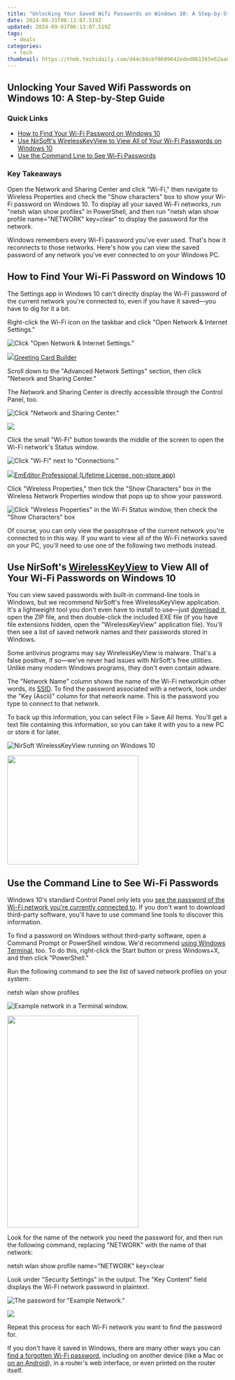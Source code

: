 ```yaml
---
title: "Unlocking Your Saved Wifi Passwords on Windows 10: A Step-by-Step Guide"
date: 2024-08-31T06:13:07.519Z
updated: 2024-09-01T06:13:07.519Z
tags:
  - deals
categories:
  - tech
thumbnail: https://thmb.techidaily.com/d44c84cbf0699642eded061365e62aa884811112a5aa8ff88c8335f623b0d0e8.jpg
---
```


## Unlocking Your Saved Wifi Passwords on Windows 10: A Step-by-Step Guide

### Quick Links

* [How to Find Your Wi-Fi Password on Windows 10](https://iphone-unlock.techidaily.com/trouble-with-apple-iphone-15-swipe-up-try-these-11-solutions-drfone-by-drfone-ios/)
* [Use NirSoft's WirelessKeyView to View All of Your Wi-Fi Passwords on Windows 10](https://extra-resources.techidaily.com/comparing-magix-music-maker-and-studio-max/)
* [Use the Command Line to See Wi-Fi Passwords](https://youtube-blog.techidaily.com/ed-discover-the-magic-behind-effective-youtube-short-videos/)

### Key Takeaways

 Open the Network and Sharing Center and click "Wi-Fi," then navigate to Wireless Properties and check the "Show characters" box to show your Wi-Fi password on Windows 10\. To display all your saved Wi-Fi networks, run "netsh wlan show profiles" in PowerShell, and then run "netsh wlan show profile name="NETWORK" key=clear" to display the password for the network.

 Windows remembers every Wi-Fi password you've ever used. That's how it reconnects to those networks. Here's how you can view the saved password of any network you've ever connected to on your Windows PC.

##  How to Find Your Wi-Fi Password on Windows 10

 The Settings app in Windows 10 can't directly display the Wi-Fi password of the current network you're connected to, even if you have it saved—you have to dig for it a bit.

 Right-click the Wi-Fi icon on the taskbar and click "Open Network & Internet Settings."

![Click &quot;Open Network &amp; Internet Settings.&quot;](https://static1.howtogeekimages.com/wordpress/wp-content/uploads/2019/06/open-network-and-internet.png) 

<!-- affiliate ads begin -->
<a href="https://secure.2checkout.com/order/checkout.php?PRODS=2067133&QTY=1&AFFILIATE=108875&CART=1"><img src="https://www.pearlmountainsoft.com/n_img/product/gcb/banScrn.jpg" border="0">Greeting Card Builder</a>
<!-- affiliate ads end -->
 Scroll down to the "Advanced Network Settings" section, then click "Network and Sharing Center."

 The Network and Sharing Center is directly accessible through the Control Panel, too.

![Click &quot;Network and Sharing Center.&quot;](https://static1.howtogeekimages.com/wordpress/wp-content/uploads/2019/06/network-and-Sharing-Center.png) 

<!-- affiliate ads begin -->
<a href="https://secure.2checkout.com/order/checkout.php?PRODS=4729320&QTY=1&AFFILIATE=108875&CART=1"><img src="https://secure.avangate.com/images/merchant/f7f07e7dab09533bc71247a5b29a7373/products/2_iDeviceMessageBox.png" border="0"></a>
<!-- affiliate ads end -->
 Click the small "Wi-Fi" button towards the middle of the screen to open the Wi-Fi network's Status window.

![Click &quot;Wi-Fi&quot; next to &quot;Connections:&quot;](https://static1.howtogeekimages.com/wordpress/wp-content/uploads/2019/06/click-the-wifi-network.png) 

<!-- affiliate ads begin -->
<a href="https://shop.emeditor.com/order/checkout.php?PRODS=4631722&QTY=1&AFFILIATE=108875&CART=1"><img src="https://www.emeditor.com/wp-content/uploads/2023/05/frontpage2-2048x588.webp" border="0">EmEditor Professional (Lifetime License, non-store app)</a>
<!-- affiliate ads end -->
 Click "Wireless Properties," then tick the "Show Characters" box in the Wireless Network Properties window that pops up to show your password.

![Click &quot;Wireless Properties&quot; in the Wi-Fi Status window, then check the &quot;Show Characters&quot; box](https://static1.howtogeekimages.com/wordpress/wp-content/uploads/2019/06/click-Wireless-properties-tick-show-characters.png) 

 Of course, you can only view the passphrase of the current network you're connected to in this way. If you want to view all of the Wi-Fi networks saved on your PC, you'll need to use one of the following two methods instead.

##  Use NirSoft's [WirelessKeyView](https://www.nirsoft.net/utils/wireless%5Fkey.html) to View All of Your Wi-Fi Passwords on Windows 10

 You can view saved passwords with built-in command-line tools in Windows, but we recommend NirSoft's free WirelessKeyView application. It's a lightweight tool you don't even have to install to use—just [download it,](https://www.nirsoft.net/utils/wireless%5Fkey.html#DownloadLinks) open the ZIP file, and then double-click the included EXE file (if you have file extensions hidden, open the "WirelessKeyView" application file). You'll then see a list of saved network names and their passwords stored in Windows.

 Some antivirus programs may say WirelessKeyView is malware. That's a false positive, if so—we've never had issues with NirSoft's free utilities. Unlike many modern Windows programs, they don't even contain adware.

 The "Network Name" column shows the name of the Wi-Fi network¡in other words, its [SSID](https://android-frp.techidaily.com/how-to-bypass-google-frp-lock-from-poco-c65-devices-by-drfone-android/). To find the password associated with a network, look under the "Key (Ascii)" column for that network name. This is the password you type to connect to that network.

 To back up this information, you can select File > Save All Items. You'll get a text file containing this information, so you can take it with you to a new PC or store it for later.

![NirSoft WirelessKeyView running on Windows 10](https://static1.howtogeekimages.com/wordpress/wp-content/uploads/2019/06/img_5d1113d713170.png) 

<!-- affiliate ads begin -->
<a href="https://homestyler.sjv.io/c/5597632/2044747/22993" target="_top" id="2044747"><img src="//a.impactradius-go.com/display-ad/22993-2044747" border="0" alt="" width="300" height="250"/></a><img height="0" width="0" src="https://imp.pxf.io/i/5597632/2044747/22993" style="position:absolute;visibility:hidden;" border="0" />
<!-- affiliate ads end -->
##  Use the Command Line to See Wi-Fi Passwords 

 Windows 10's standard Control Panel only lets you [see the password of the Wi-Fi network you're currently connected to](https://digital-screen-recording.techidaily.com/tech-insights-the-best-browser-screen-capture-tools-of-the-year-for-2024/). If you don't want to download third-party software, you'll have to use command line tools to discover this information.

 To find a password on Windows without third-party software, open a Command Prompt or PowerShell window. We'd recommend [using Windows Terminal](https://screen-recording.techidaily.com/master-your-screencasts-in-depth-analytical-review/), too. To do this, right-click the Start button or press Windows+X, and then click "PowerShell."

 Run the following command to see the list of saved network profiles on your system:

netsh wlan show profiles

![Example network in a Terminal window.](https://static1.howtogeekimages.com/wordpress/wp-content/uploads/2023/12/1-1.png) 

<!-- affiliate ads begin -->
<a href="https://zonlipartnershipprogram.pxf.io/c/5597632/1611407/17882" target="_top" id="1611407"><img src="//a.impactradius-go.com/display-ad/17882-1611407" border="0" alt="" width="300" height="485"/></a><img height="0" width="0" src="https://imp.pxf.io/i/5597632/1611407/17882" style="position:absolute;visibility:hidden;" border="0" />
<!-- affiliate ads end -->
 Look for the name of the network you need the password for, and then run the following command, replacing "NETWORK" with the name of that network:

netsh wlan show profile name="NETWORK" key=clear

 Look under "Security Settings" in the output. The "Key Content" field displays the Wi-Fi network password in plaintext.

![The password for "Example Network."](https://static1.howtogeekimages.com/wordpress/wp-content/uploads/2023/12/2-example-pw.png) 

<!-- affiliate ads begin -->
<a href="https://estore.winxdvd.com/order/checkout.php?PRODS=4081991&QTY=1&AFFILIATE=108875&CART=1"><img src="https://www.winxdvd.com/affiliate/new-banner/wt-500x500.jpg" border="0"></a>
<!-- affiliate ads end -->
 Repeat this process for each Wi-Fi network you want to find the password for.

 If you don't have it saved in Windows, there are many other ways you can [find a forgotten Wi-Fi password,](https://hardware-updates.techidaily.com/guide-to-instantly-installing-hp-envy-n-5660-printingscanning-drivers/) including on another device (like a Mac or [on an Android](https://instagram-video-recordings.techidaily.com/updated-hashtag-wisdom-uncovering-the-best-tags-to-dominate-on-instagram/)), in a router's web interface, or even printed on the router itself.

<ins class="adsbygoogle"
     style="display:block"
     data-ad-format="autorelaxed"
     data-ad-client="ca-pub-7571918770474297"
     data-ad-slot="1223367746"></ins>



<ins class="adsbygoogle"
     style="display:block"
     data-ad-client="ca-pub-7571918770474297"
     data-ad-slot="8358498916"
     data-ad-format="auto"
     data-full-width-responsive="true"></ins>


